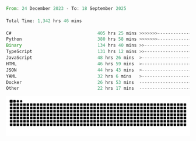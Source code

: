 <!--START_SECTION:waka-->

```rust
From: 24 December 2023 - To: 18 September 2025

Total Time: 1,342 hrs 46 mins

C#                                 405 hrs 25 mins >>>>>>>------------------   29.70 %
Python                             380 hrs 58 mins >>>>>>>------------------   27.91 %
Binary                             134 hrs 40 mins >>-----------------------   09.87 %
TypeScript                         131 hrs 12 mins >>-----------------------   09.61 %
JavaScript                         48 hrs 26 mins  >------------------------   03.55 %
HTML                               46 hrs 59 mins  >------------------------   03.44 %
JSON                               44 hrs 43 mins  >------------------------   03.28 %
YAML                               32 hrs 6 mins   >------------------------   02.35 %
Docker                             26 hrs 53 mins  -------------------------   01.97 %
Other                              22 hrs 17 mins  -------------------------   01.63 %
```

<!--END_SECTION:waka-->


<picture>
  <source media="(prefers-color-scheme: dark)" srcset="https://raw.githubusercontent.com/jeerawut97/jeerawut97/output/github-contribution-grid-snake.svg">
  <img alt="github contribution grid snake animation" src="https://raw.githubusercontent.com/jeerawut97/jeerawut97/output/github-contribution-grid-snake.svg">
</picture>
